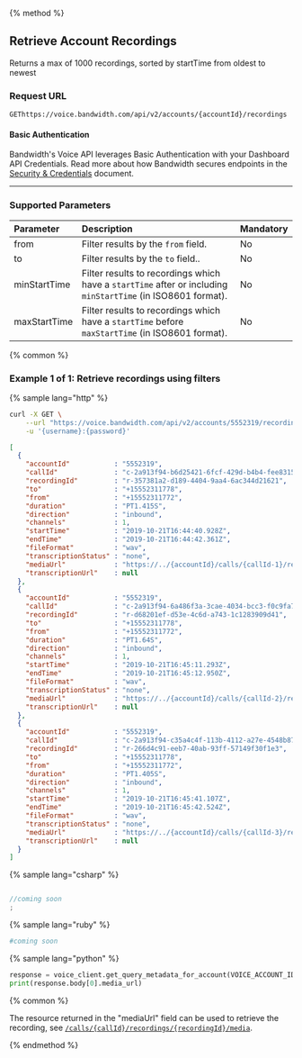 {% method %}

## Retrieve Account Recordings
Returns a max of 1000 recordings, sorted by startTime from oldest to newest

### Request URL

<code class="get">GET</code>`https://voice.bandwidth.com/api/v2/accounts/{accountId}/recordings`

#### Basic Authentication

Bandwidth's Voice API leverages Basic Authentication with your Dashboard API Credentials. Read more about how Bandwidth secures endpoints in the [Security & Credentials](../../../guides/accountCredentials.md) document.

---

### Supported Parameters

| Parameter    | Description                                                                                                  | Mandatory |
|:-------------|:-------------------------------------------------------------------------------------------------------------|:----------|
| from         | Filter results by the `from` field.                                                                          | No        |
| to           | Filter results by the `to` field..                                                                           | No        |
| minStartTime | Filter results to recordings which have a `startTime` after or including `minStartTime` (in ISO8601 format). | No        |
| maxStartTime | Filter results to recordings which have a `startTime` before `maxStartTime` (in ISO8601 format).             | No        |

{% common %}

### Example 1 of 1: Retrieve recordings using filters

{% sample lang="http" %}

```bash
curl -X GET \
    --url "https://voice.bandwidth.com/api/v2/accounts/5552319/recordings?from={from}&to={to}&minStartTime={minStartTime}&maxStartTime={maxStartTime}" \
    -u '{username}:{password}'
```

```json
[
  {
    "accountId"           : "5552319",
    "callId"              : "c-2a913f94-b6d25421-6fcf-429d-b4b4-fee83151a688",
    "recordingId"         : "r-357381a2-d189-4404-9aa4-6ac344d21621",
    "to"                  : "+15552311778",
    "from"                : "+15552311772",
    "duration"            : "PT1.415S",
    "direction"           : "inbound",
    "channels"            : 1,
    "startTime"           : "2019-10-21T16:44:40.928Z",
    "endTime"             : "2019-10-21T16:44:42.361Z",
    "fileFormat"          : "wav",
    "transcriptionStatus" : "none",
    "mediaUrl"            : "https://../{accountId}/calls/{callId-1}/recordings/{recordingId}/media",
    "transcriptionUrl"    : null
  },
  {
    "accountId"           : "5552319",
    "callId"              : "c-2a913f94-6a486f3a-3cae-4034-bcc3-f0c9fa77ca2f",
    "recordingId"         : "r-d68201ef-d53e-4c6d-a743-1c1283909d41",
    "to"                  : "+15552311778",
    "from"                : "+15552311772",
    "duration"            : "PT1.64S",
    "direction"           : "inbound",
    "channels"            : 1,
    "startTime"           : "2019-10-21T16:45:11.293Z",
    "endTime"             : "2019-10-21T16:45:12.950Z",
    "fileFormat"          : "wav",
    "transcriptionStatus" : "none",
    "mediaUrl"            : "https://../{accountId}/calls/{callId-2}/recordings/{recordingId}/media",
    "transcriptionUrl"    : null
  },
  {
    "accountId"           : "5552319",
    "callId"              : "c-2a913f94-c35a4c4f-113b-4112-a27e-4548b87106d1",
    "recordingId"         : "r-266d4c91-eeb7-40ab-93ff-57149f30f1e3",
    "to"                  : "+15552311778",
    "from"                : "+15552311772",
    "duration"            : "PT1.405S",
    "direction"           : "inbound",
    "channels"            : 1,
    "startTime"           : "2019-10-21T16:45:41.107Z",
    "endTime"             : "2019-10-21T16:45:42.524Z",
    "fileFormat"          : "wav",
    "transcriptionStatus" : "none",
    "mediaUrl"            : "https://../{accountId}/calls/{callId-3}/recordings/{recordingId}/media",
    "transcriptionUrl"    : null
  }
]
```

{% sample lang="csharp" %}

```csharp

//coming soon
;
```

{% sample lang="ruby" %}

```ruby
#coming soon
```

{% sample lang="python" %}

```python
response = voice_client.get_query_metadata_for_account(VOICE_ACCOUNT_ID)
print(response.body[0].media_url)
```

{% common %}

The resource returned in the "mediaUrl" field can be used to retrieve the recording, see [`/calls/{callId}/recordings/{recordingId}/media`](getCallsCallIdRecordingsRecordingIdMedia.md).

{% endmethod %}
